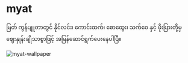 # myat     
   မြတ် ကွန်ပျူတာတွင် နိုင်လင်း၊ ကောင်းထက်၊ စောထွေး၊ သက်ဝေ နှင့် ဖိုးပြားတို့မှ ဈေးနှုန်းချိုသာစွာဖြင့် အမြန်ဆောင်ရွက်ပေးနေပါပြီ။  

![myat-wallpaper](docs/wallpaper.png) 
